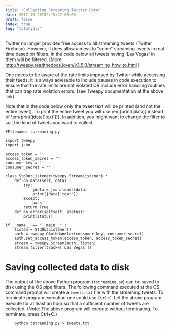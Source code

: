 ```yaml
---
title: "Collecting Streaming Twitter Data"
date: 2017-10-28T09:15:27-05:00
draft: false
index: true
tag: "tutorials"
---
```


Twitter no longer provides free access to all streaming tweets (Twitter Firehose). However, it does allow access to "some" streaming tweets in real time based on filters. In the code below all tweets having 'Las Vegas' in them will be filtered. [More: http://tweepy.readthedocs.io/en/v3.5.0/streaming_how_to.html]

One needs to be aware of the rate limits imposed by Twitter while accessing their feeds. It is always advisable to include pauses in code execution to ensure that the rate limits are not violated OR include error handling routines that can trap rate violation errors. (see Tweepy documentation at the above link)

Note that in the code below only the tweet text will be printed (and not the entire tweet). To print the entire tweet you will use \em{print(jdata)} instead of \em{print(jdata['text'])}. In addition, you might want to change the filter to suit the kind of tweets you want to collect.

```
#Filename: tstreaming.py

import tweepy
import json

access_token = ''
access_token_secret = ''
consumer_key = ''
consumer_secret = ''

class StdOutListener(tweepy.StreamListener) :
    def on_data(self, data) :
        try:
            jdata = json.loads(data)
            print(jdata['text'])
        except:
            pass
        return True
    def on_error(selfself, status):
        print(status)

if __name__ == "__main__" :
    listen = StdOutListener()
    auth = tweepy.OAuthHandler(consumer_key, consumer_secret)
    auth.set_access_token(access_token, access_token_secret)
    stream = tweepy.Stream(auth, listen)
    stream.filter(track=['Las Vegas'])
```

# Saving collected data to disk
The output of the above Python program (`tstreaming.py`) can be saved to disk using the OS pipe filters. The following command executed at the OS command prompt will create a `tweets.txt` file with the streaming tweets. To terminate program execution one could use `Ctrl+C`. Let the above program execute for at least an hour so that a sufficient number of tweets are collected. (Note: The above program will execute without terminating. To terminate, press Ctrl+C.)
```
    python tstreaming.py > tweets.txt
```
